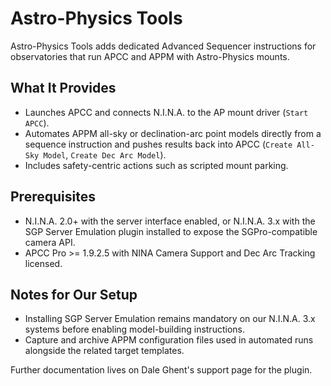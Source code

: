 # Astro-Physics Tools

Astro-Physics Tools adds dedicated Advanced Sequencer instructions for observatories that run APCC and APPM with Astro-Physics mounts.

## What It Provides
- Launches APCC and connects N.I.N.A. to the AP mount driver (`Start APCC`).
- Automates APPM all-sky or declination-arc point models directly from a sequence instruction and pushes results back into APCC (`Create All-Sky Model`, `Create Dec Arc Model`).
- Includes safety-centric actions such as scripted mount parking.

## Prerequisites
- N.I.N.A. 2.0+ with the server interface enabled, or N.I.N.A. 3.x with the SGP Server Emulation plugin installed to expose the SGPro-compatible camera API.
- APCC Pro >= 1.9.2.5 with NINA Camera Support and Dec Arc Tracking licensed.

## Notes for Our Setup
- Installing SGP Server Emulation remains mandatory on our N.I.N.A. 3.x systems before enabling model-building instructions.
- Capture and archive APPM configuration files used in automated runs alongside the related target templates.

Further documentation lives on Dale Ghent's support page for the plugin.
